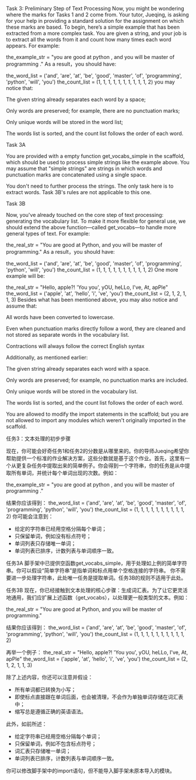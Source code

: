 Task 3: Preliminary Step of Text Processing
Now, you might be wondering where the marks for Tasks 1 and 2 come from. Your tutor, Jueqing, is asking for your help in providing a standard solution for the assignment on which these marks are based. To begin, here’s a simple example that has been extracted from a more complex task. You are given a string, and your job is to extract all the words from it and count how many times each word appears. For example:

the_example_str = "you are good at python , and you will be master of programming ."
As a result，you should have:

the_word_list = ('and', 'are', 'at', 'be', 'good', 'master', 'of', 'programming', 'python', 'will', 'you')
the_count_list = (1, 1, 1, 1, 1, 1, 1, 1, 1, 1, 2)
you may notice that:

The given string already separates each word by a space;

Only words are preserved; for example, there are no punctuation marks;

Only unique words will be stored in the word list;

The words list is sorted, and the count list follows the order of each word.

Task 3A

You are provided with a empty function get_vocabs_simple in the scaffold, which should be used to process simple strings like the example above. You may assume that "simple strings" are strings in which words and punctuation marks are concatenated using a single space.

You don't need to further process the strings. 
The only task here is to extract words.
Task 3B's rules are not applicable to this one.


Task 3B

Now, you've already touched on the core step of text processing: generating the vocabulary list. To make it more flexible for general use, we should extend the above function—called get_vocabs—to handle more general types of text. For example:

the_real_str = "You are good at Python, and you will be master of programming."
As a result，you should have:

the_word_list = ('and', 'are', 'at', 'be', 'good', 'master', 'of', 'programming', 'python', 'will', 'you')
the_count_list = (1, 1, 1, 1, 1, 1, 1, 1, 1, 1, 2)
One more example will be:

the_real_str = "Hello, apple?! 'You you', yOU, heLLo, I've, At, apPle"
the_word_list = ('apple', 'at', 'hello', 'i', 've', 'you')
the_count_list = (2, 1, 2, 1, 1, 3)
Besides what has been mentioned above, you may also notice and assume that:

All words have been converted to lowercase.

Even when punctuation marks directly follow a word, they are cleaned and not stored as separate words in the vocabulary list.

Contractions will always follow the correct English syntax

Additionally, as mentioned earlier:

The given string already separates each word with a space.

Only words are preserved; for example, no punctuation marks are included.

Only unique words will be stored in the vocabulary list.

The words list is sorted, and the count list follows the order of each word.

You are allowed to modify the import statements in the scaffold; but you are not allowed to import any modules which weren't originally imported in the scaffold.








          
任务3：文本处理的初步步骤

现在，你可能会好奇任务1和任务2的分数是从哪里来的。你的导师Jueqing希望你帮助提供一个标准的作业解决方案，这些分数就是基于这个作业。首先，这里有一个从更复杂任务中提取出来的简单例子。你会得到一个字符串，你的任务是从中提取所有单词，并统计每个单词出现的次数。例如：

the_example_str = "you are good at python , and you will be master of programming ."

结果你应该得到：
the_word_list = ('and', 'are', 'at', 'be', 'good', 'master', 'of', 'programming', 'python', 'will', 'you')
the_count_list = (1, 1, 1, 1, 1, 1, 1, 1, 1, 1, 2)
你可能会注意到：
- 给定的字符串已经用空格分隔每个单词；
- 只保留单词，例如没有标点符号；
- 单词列表只存储唯一单词；
- 单词列表已排序，计数列表与单词顺序一致。

任务3A
脚手架中已提供空函数get_vocabs_simple，用于处理如上例的简单字符串。你可以假设“简单字符串”是指单词和标点用单个空格连接的字符串。
你不需要进一步处理字符串，此处唯一任务是提取单词。任务3B的规则不适用于此处。

任务3B
现在，你已经接触到文本处理的核心步骤：生成词汇表。为了让它更灵活地通用，我们应扩展上述函数（get_vocabs），以处理更一般类型的文本。例如：

the_real_str = "You are good at Python, and you will be master of programming."

结果你应该得到：
the_word_list = ('and', 'are', 'at', 'be', 'good', 'master', 'of', 'programming', 'python', 'will', 'you')
the_count_list = (1, 1, 1, 1, 1, 1, 1, 1, 1, 1, 2)

再举一个例子：
the_real_str = "Hello, apple?! 'You you', yOU, heLLo, I've, At, apPle"
the_word_list = ('apple', 'at', 'hello', 'i', 've', 'you')
the_count_list = (2, 1, 2, 1, 1, 3)

除了上述内容，你还可以注意并假设：
- 所有单词都已转换为小写；
- 即使标点直接跟在单词后面，也会被清理，不会作为单独单词存储在词汇表中；
- 缩写总是遵循正确的英语语法。

此外，如前所述：
- 给定字符串已经用空格分隔每个单词；
- 只保留单词，例如不包含标点符号；
- 词汇表只存储唯一单词；
- 单词列表已排序，计数列表与单词顺序一致。

你可以修改脚手架中的import语句，但不能导入脚手架未原本导入的模块。
        